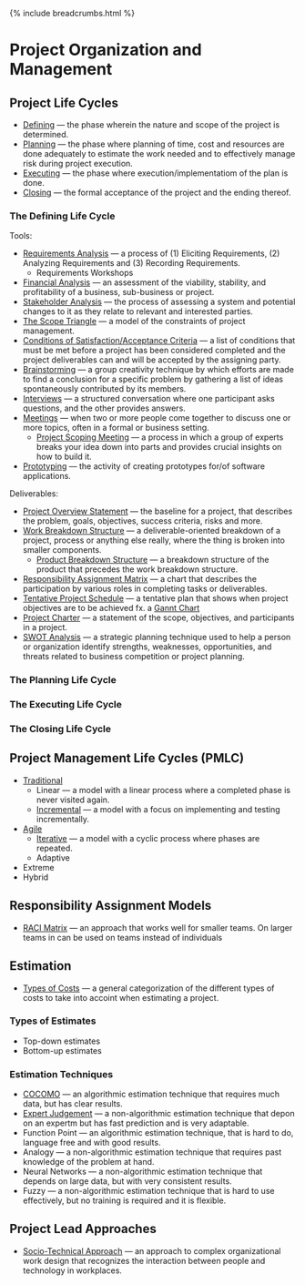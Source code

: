 {% include breadcrumbs.html %}

# Project Organization and Management

## Project Life Cycles

- [Defining](https://en.wikipedia.org/wiki/Project_management#Initiating) — the phase wherein the nature and scope of the project is determined.
- [Planning](https://en.wikipedia.org/wiki/Project_management#Planning) — the phase where planning of time, cost and resources are done adequately to estimate the work needed and to effectively manage risk during project execution.
- [Executing](https://en.wikipedia.org/wiki/Project_management#Executing) — the phase where execution/implementatiom of the plan is done.
- [Closing](https://en.wikipedia.org/wiki/Project_management#Closing) — the formal acceptance of the project and the ending thereof.

### The Defining Life Cycle

Tools:

- [Requirements Analysis](https://en.wikipedia.org/wiki/Requirements_analysis) — a process of (1) Eliciting Requirements, (2) Analyzing Requirements and (3) Recording Requirements.
  - Requirements Workshops
- [Financial Analysis](https://en.wikipedia.org/wiki/Financial_analysis) — an assessment of the viability, stability, and profitability of a business, sub-business or project.
- [Stakeholder Analysis](https://en.wikipedia.org/wiki/Stakeholder_analysis) — the process of assessing a system and potential changes to it as they relate to relevant and interested parties.
- [The Scope Triangle](https://en.wikipedia.org/wiki/Project_management_triangle) — a model of the constraints of project management.
- [Conditions of Satisfaction/Acceptance Criteria](https://project-management-knowledge.com/definitions/a/acceptance-criteria/) — a list of conditions that must be met before a project has been considered completed and the project deliverables can and will be accepted by the assigning party.
- [Brainstorming](https://en.wikipedia.org/wiki/Brainstorming) — a group creativity technique by which efforts are made to find a conclusion for a specific problem by gathering a list of ideas spontaneously contributed by its members.
- [Interviews](https://en.wikipedia.org/wiki/Interview) — a structured conversation where one participant asks questions, and the other provides answers.
- [Meetings](https://en.wikipedia.org/wiki/Meeting) — when two or more people come together to discuss one or more topics, often in a formal or business setting.
  - [Project Scoping Meeting](https://blog.elpassion.com/how-to-speed-up-product-launch-with-scoping-session-9ff1b2d1d6bb) — a process in which a group of experts breaks your idea down into parts and provides crucial insights on how to build it.
- [Prototyping](https://en.wikipedia.org/wiki/Software_prototyping) — the activity of creating prototypes for/of software applications.

Deliverables:

- [Project Overview Statement](https://www.oreilly.com/library/view/effective-software-project/9780764596360/9780764596360_ch04lev1sec4.html) — the baseline for a project, that describes the problem, goals, objectives, success criteria, risks and more.
- [Work Breakdown Structure](https://en.wikipedia.org/wiki/Work_breakdown_structure) — a deliverable-oriented breakdown of a project, process or anything else really, where the thing is broken into smaller components.
  - [Product Breakdown Structure](https://en.wikipedia.org/wiki/Product_breakdown_structure) — a breakdown structure of the product that precedes the work breakdown structure.
- [Responsibility Assignment Matrix](https://en.wikipedia.org/wiki/Responsibility_assignment_matrix) — a chart that describes the participation by various roles in completing tasks or deliverables.
- [Tentative Project Schedule](https://en.wikipedia.org/wiki/Project_plan) — a tentative plan that shows when project objectives are to be achieved fx. a [Gannt Chart](https://en.wikipedia.org/wiki/Gantt_chart)
- [Project Charter](https://en.wikipedia.org/wiki/Project_charter) — a statement of the scope, objectives, and participants in a project.
- [SWOT Analysis](https://en.wikipedia.org/wiki/SWOT_analysis) — a strategic planning technique used to help a person or organization identify strengths, weaknesses, opportunities, and threats related to business competition or project planning.

<!-- omit in toc -->
### The Planning Life Cycle

<!-- omit in toc -->
### The Executing Life Cycle

<!-- omit in toc -->
### The Closing Life Cycle

## Project Management Life Cycles (PMLC)

- [Traditional](https://www.cs.uct.ac.za/mit_notes/human_computer_interaction/htmls/ch03s04.html)
  - Linear — a model with a linear process where a completed phase is never visited again.
  - [Incremental](https://en.wikipedia.org/wiki/Incremental_build_model) — a model with a focus on implementing and testing incrementally.
- [Agile](https://www.geeksforgeeks.org/software-engineering-agile-software-development/)
  - [Iterative](https://en.wikipedia.org/wiki/Iterative_design) — a model with a cyclic process where phases are repeated.
  - Adaptive
- Extreme
- Hybrid

## Responsibility Assignment Models

- [RACI Matrix](https://en.wikipedia.org/wiki/Responsibility_assignment_matrix) — an approach that works well for smaller teams. On larger teams in can be used on teams instead of individuals

## Estimation

- [Types of Costs](http://textbook.stpauls.br/Business_Textbook/Operations_management_student/page_28.htm) — a general categorization of the different types of costs to take into accoint when estimating a project.

<!-- omit in toc -->
### Types of Estimates

- Top-down estimates
- Bottom-up estimates

<!-- omit in toc -->
### Estimation Techniques

- [COCOMO](https://en.wikipedia.org/wiki/COCOMO) — an algorithmic estimation technique that requires much data, but has clear results.
- [Expert Judgement](https://www.projectmanagement.com/wikis/344587/Expert-judgment) — a non-algorithmic estimation technique that depon on an expertm but has fast prediction and is very adaptable.
- Function Point — an algorithmic estimation technique, that is hard to do, language free and with good results.
- Analogy — a non-algorithmic estimation technique that requires past knowledge of the problem at hand.
- Neural Networks — a non-algorithmic estimation technique that depends on large data, but with very consistent results.
- Fuzzy — a non-algorithmic estimation technique that is hard to use effectively, but no training is required and it is flexible.

## Project Lead Approaches

- [Socio-Technical Approach](https://en.wikipedia.org/wiki/Sociotechnical_system) — an approach to complex organizational work design that recognizes the interaction between people and technology in workplaces.

